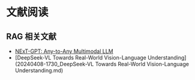 # 文献阅读

## RAG 相关文献

- [NExT-GPT: Any-to-Any Multimodal LLM](./20240401-1400_NExT-GPT_Any-to-Any_Multimodal_LLM.md)
- [DeepSeek-VL Towards Real-World Vision-Language Understanding](20240408-1730_DeepSeek-VL Towards Real-World Vision-Language Understanding.md)
